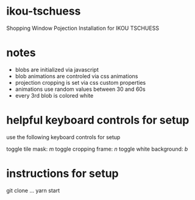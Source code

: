 # ikou-tschuess
Shopping Window Pojection Installation for IKOU TSCHUESS

# notes
- blobs are initialized via javascript
- blob animations are controled via css animations
- projection cropping is set via css custom properties
- animations use random values between 30 and 60s
- every 3rd blob is colored white

# helpful keyboard controls for setup
use the following keyboard controls for setup

toggle tile mask: *m*
toggle cropping frame: *n*
toggle white background: *b*

# instructions for setup
git clone ...
yarn start